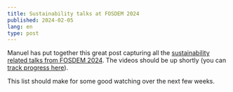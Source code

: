 ```yaml
---
title: Sustainability talks at FOSDEM 2024
published: 2024-02-05
lang: en
type: post
---
```


Manuel has put together this great post capturing all the [sustainability related talks from FOSDEM 2024](https://mleduc.xyz/2024/02/04/fosdem-sustainability.html). The videos should be up shortly (you can [track progress here](https://review.video.fosdem.org/overview)).

This list should make for some good watching over the next few weeks.
